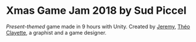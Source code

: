 # Xmas Game Jam 2018 by Sud Piccel
*Present-themed* game made in 9 hours with Unity.
Created by [Jeremy](https://github.com/jeremydaffix), [Théo Clayette](https://github.com/clayettet), a graphist and a game designer.
